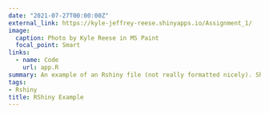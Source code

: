 ```yaml
---
date: "2021-07-27T00:00:00Z"
external_link: https://kyle-jeffrey-reese.shinyapps.io/Assignment_1/
image:
  caption: Photo by Kyle Reese in MS Paint
  focal_point: Smart
links:
  - name: Code
    url: app.R
summary: An example of an Rshiny file (not really formatted nicely). Shows dynamic clustering of countries based on economic indicators.
tags:
- Rshiny
title: RShiny Example
---
```

